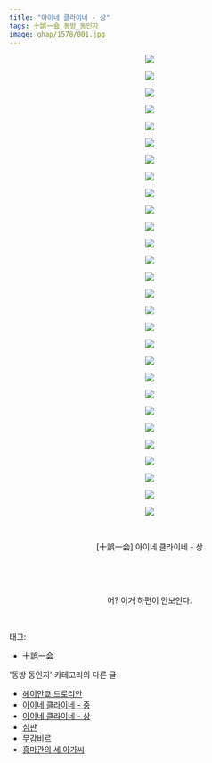```yaml
---
title: "아이네 클라이네 - 상"
tags: 十誤一会 동방_동인지
image: ghap/1578/001.jpg
---
```

<div class="article">
<p style="text-align: center; clear: none; float: none;"><img src="{{ site.nasurl }}/ghap/1578/001.jpg"/></p>
<p style="text-align: center; clear: none; float: none;"><img src="{{ site.nasurl }}/ghap/1578/002.jpg"/></p>
<p style="text-align: center; clear: none; float: none;"><img src="{{ site.nasurl }}/ghap/1578/003.jpg"/></p>
<p style="text-align: center; clear: none; float: none;"><img src="{{ site.nasurl }}/ghap/1578/004.jpg"/></p>
<p style="text-align: center; clear: none; float: none;"><img src="{{ site.nasurl }}/ghap/1578/005.jpg"/></p>
<p style="text-align: center; clear: none; float: none;"><img src="{{ site.nasurl }}/ghap/1578/006.jpg"/></p>
<p style="text-align: center; clear: none; float: none;"><img src="{{ site.nasurl }}/ghap/1578/007.jpg"/></p>
<p style="text-align: center; clear: none; float: none;"><img src="{{ site.nasurl }}/ghap/1578/008.jpg"/></p>
<p style="text-align: center; clear: none; float: none;"><img src="{{ site.nasurl }}/ghap/1578/009.jpg"/></p>
<p style="text-align: center; clear: none; float: none;"><img src="{{ site.nasurl }}/ghap/1578/010.jpg"/></p>
<p style="text-align: center; clear: none; float: none;"><img src="{{ site.nasurl }}/ghap/1578/011.jpg"/></p>
<p style="text-align: center; clear: none; float: none;"><img src="{{ site.nasurl }}/ghap/1578/012.jpg"/></p>
<p style="text-align: center; clear: none; float: none;"><img src="{{ site.nasurl }}/ghap/1578/013.jpg"/></p>
<p style="text-align: center; clear: none; float: none;"><img src="{{ site.nasurl }}/ghap/1578/014.jpg"/></p>
<p style="text-align: center; clear: none; float: none;"><img src="{{ site.nasurl }}/ghap/1578/015.jpg"/></p>
<p style="text-align: center; clear: none; float: none;"><img src="{{ site.nasurl }}/ghap/1578/016.jpg"/></p>
<p style="text-align: center; clear: none; float: none;"><img src="{{ site.nasurl }}/ghap/1578/017.jpg"/></p>
<p style="text-align: center; clear: none; float: none;"><img src="{{ site.nasurl }}/ghap/1578/018.jpg"/></p>
<p style="text-align: center; clear: none; float: none;"><img src="{{ site.nasurl }}/ghap/1578/019.jpg"/></p>
<p style="text-align: center; clear: none; float: none;"><img src="{{ site.nasurl }}/ghap/1578/020.jpg"/></p>
<p style="text-align: center; clear: none; float: none;"><img src="{{ site.nasurl }}/ghap/1578/021.jpg"/></p>
<p style="text-align: center; clear: none; float: none;"><img src="{{ site.nasurl }}/ghap/1578/022.jpg"/></p>
<p style="text-align: center; clear: none; float: none;"><img src="{{ site.nasurl }}/ghap/1578/023.jpg"/></p>
<p style="text-align: center; clear: none; float: none;"><img src="{{ site.nasurl }}/ghap/1578/024.jpg"/></p>
<p style="text-align: center; clear: none; float: none;"><img src="{{ site.nasurl }}/ghap/1578/025.jpg"/></p>
<p style="text-align: center; clear: none; float: none;"><img src="{{ site.nasurl }}/ghap/1578/026.jpg"/></p>
<p style="text-align: center; clear: none; float: none;"><img src="{{ site.nasurl }}/ghap/1578/027.jpg"/></p>
<p style="text-align: center; clear: none; float: none;"><img src="{{ site.nasurl }}/ghap/1578/028.jpg"/></p>
<p style="text-align: center; clear: none; float: none;"><br/></p>
<p style="text-align: center; clear: none; float: none;">[十誤一会] 아이네 클라이네 - 상</p>
<p style="text-align: center; clear: none; float: none;"><br/></p>
<p style="text-align: center; clear: none; float: none;"><br/></p>
<p style="text-align: center; clear: none; float: none;">어? 이거 하편이 안보인다.</p>
<p><br/></p>
</div><div class="tagTrail">
<p>태그: </p>
<ul>
<li>十誤一会</li>
</ul>
</div><div class="another">
<p>'동방 동인지' 카테고리의 다른 글</p>
<ul>
<li><a href="/2016-08-15-ghap_1580">헤이안쿄 드로리안</a></li>
<li><a href="/2016-08-15-ghap_1579">아이네 클라이네 - 중</a></li>
<li><a href="/2016-08-15-ghap_1578">아이네 클라이네 - 상</a></li>
<li><a href="/2016-08-15-ghap_1577">심판</a></li>
<li><a href="/2016-08-15-ghap_1576">무감비르</a></li>
<li><a href="/2016-08-15-ghap_1575">홍마관의 세 아가씨</a></li>
</ul>
</div><div class="cb_module cb_fluid">
<div class="cb_wrt cb_profile">
</div><!-- commentList close -->
</div>